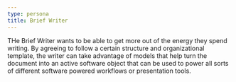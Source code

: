 ```yaml
---
type: persona
title: Brief Writer
---
```


THe Brief Writer wants to be able to get more out of the energy they
spend writing.  By agreeing to follow a certain structure and
organizational template, the writer can take advantage of models that
help turn the document into an active software object that can be used
to power all sorts of different software powered workflows or
presentation tools.
